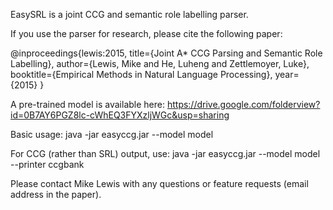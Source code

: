 EasySRL is a joint CCG and semantic role labelling parser.

If you use the parser for research, please cite the following paper:

@inproceedings{lewis:2015,
  title={Joint A* CCG Parsing and Semantic Role Labelling},
  author={Lewis, Mike and He, Luheng and Zettlemoyer, Luke},
  booktitle={Empirical Methods in Natural Language Processing},
  year={2015}
}

A pre-trained model is available here: https://drive.google.com/folderview?id=0B7AY6PGZ8lc-cWhEQ3FYXzljWGc&usp=sharing

Basic usage:
    java -jar easyccg.jar --model model

For CCG (rather than SRL) output, use:
    java -jar easyccg.jar --model model --printer ccgbank

Please contact Mike Lewis with any questions or feature requests (email address in the paper).

